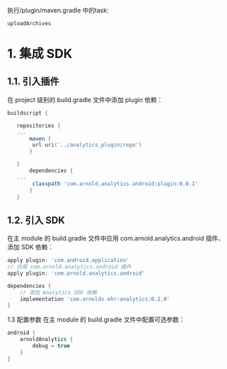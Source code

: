 
执行/plugin/maven.gradle 中的task:
```groovy
uploadArchives
```
# 1. 集成 SDK
## 1.1. 引入插件
   在 project 级别的 build.gradle 文件中添加 plugin 依赖：

```groovy
buildscript {

   repositories {
   ...
       maven {
        url uri('../analytics_plugin/repo')
       }

   }
       dependencies {
   ...
        classpath 'com.arnold.analytics.android:plugin:0.0.1'
       }
   }
```

## 1.2. 引入 SDK
在主 module 的 build.gradle 文件中应用 com.arnold.analytics.android 插件、添加 SDK 依赖：
```groovy
apply plugin: 'com.android.application'
// 应用 com.arnold.analytics.android 插件
apply plugin: 'com.arnold.analytics.android'

dependencies {
    // 添加 Analytics SDK 依赖
    implementation 'com.arnoldx.ehr:analytics:0.2.0'
}
```

1.3 配置参数
在主 module 的 build.gradle 文件中配置可选参数：
```groovy
android {
    arnoldAnalytics {
        debug = true
    }
}
```

